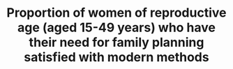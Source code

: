 ---
actual_indicator_available: Percentage of current use of any method of contraception
  among US women aged 15-44
actual_indicator_available_description: Percent of all US women aged 15-44 years using
  any method of contraception in the month of interview in the National Survey of
  Family Growth
comments_and_limitations: Estimates can only be made periodically.  Estimates shown
  represent the midpoint of the time period of the survey used to produce the data.  Between
  2000 and 2006, the NSFG was only administered once, in 2002.  Since 2006, the survey
  has been administered continuously, but data are produced in 2-year cycles6.  Between
  2006 and 2015, two 4-year estimates are provided representing the midpoint of each
  4-year data release (2008 and 2013).
data_non_statistical: false
date_metadata_updated: October 2017
date_of_national_source_publication: December 2015
goal_meta_link: http://unstats.un.org/sdgs/files/metadata-compilation/Metadata-Goal-3.pdf
goal_meta_link_page: 19
graph: bar
graph_status_notes: Graphed
graph_title: Percentage of US women ages 15-44 currently using any method of contraception
graph_type: line
graph_type_description: Bar graph
has_metadata: true
indicator: 3.7.1
indicator_definition: 'From WHO: Percentage of women of reproductive age (15-49 years)
  who are sexually active and who have their need for family planning satisfied with
  modern methods.From Population Division/DESA, United Nations: Percentage of women
  of reproductive age (15-49 years) who have their need for family planning satisfied
  with modern methods.From UNFPA:  The contraceptive prevalence rate is the percentage
  of women of reproductive age who are currently using, or whose sexual partner is
  currently using, at least one contraceptive method, regardless of the method used.
  Concepts Women of reproductive age include all women of reproductive age (15-49)
  who are married or in consensual union. Contraceptive methods include modern and
  traditional methods. Modern methods of contraception include female and male sterilization,
  oral hormonal pills, intra-uterine devices (IUD), male condoms, injectables, implants
  (including Norplant), vaginal barrier methods, female condoms, and emergency contraception.
  Traditional methods of contraception include the rhythm method (periodic abstinence),
  withdrawal, lactational amenorrhea method (LAM) and folk methods.'
indicator_name: Proportion of women of reproductive age (aged 15-49 years) who have
  their need for family planning satisfied with modern methods
indicator_variable: percent_contraceptionuse
layout: indicator
method_of_computation: 'Number of women with family planning demand who use modern
  methods / Total number of women in need of family planning Method of measurement
  Household surveys include a series of questions to measure modern contraceptive
  prevalence rate and demand for family planning.Total demand for family planning
  is defined as the sum of the number of women of reproductive age (15''49 years)
  who are married or in a union and who are currently using, or whose sexual partner
  is currently using, at least one contraceptive method, and the unmet need for family
  planning. Unmet need for family planning is the proportion of women of reproductive
  age (15''49 years) either married or in a consensual union, who are fecund and sexually
  active but who are not using any method of contraception (modern or traditional),
  and report not wanting any more children or wanting to delay the birth of their
  next child for at least two years. Included are: (i) all pregnant women (married
  or in a consensual union) whose pregnancies were unwanted or mistimed at the time
  of conception; (ii) all postpartum amenorrhoeic women (married or in consensual
  union) who are not using family planning and whose last birth was unwanted or mistimed;
  (iii) all fecund women (married or in consensual union) who are neither pregnant
  nor postpartum amenorrhoeic, and who either do not want any more children (want
  to limit family size), or who wish to postpone the birth of a child for at least
  two years or do not know when or if they want another child (want to space births),
  but are not using any contraceptive method.From Population Division/DESA, United
  Nations: The numerator is the percentage of women of reproductive age (15-49 years
  old) who are currently using, or whose sexual partner is currently using, at least
  one modern contraceptive method. The denominator is the total demand for family
  planning (the sum of contraceptive prevalence (any method) and the unmet need for
  family planning. Metadata on the definition, method of computation and other information
  for each component'' contraceptive prevalence and unmet need for family planning''are
  included in the MDG database as each was an indicator (5.3 and 5.6) used for global
  monitoring of MDG target 5.B. Achieve, by 2015, universal access to reproductive
  health. An important limitation, though, of the indicators used in MDG monitoring
  is that they were only with reference to women of reproductive age who are married
  or in a union. The indicators missed women who are not married but who are exposed
  to the risk of pregnancy. See http://unstats.un.org/unsd/mdg/Metadata.aspx The proposed
  indicator limits the numerator to women who are using a modern method of family
  planning. Women who are using a traditional method of contraception are not considered
  as having a met need for family planning. In contrast, the indicator ''Demand for
  family planning satisfied (met need for contraception)'' (regardless if the method
  used is modern or traditional).is a key indicator under the Every Woman, Every Child
  initiative and is described in detail in the handbook ''Monitoring maternal, newborn
  and child health: understanding key progress indicators'' available here from WHO
  (2011): http://www.who.int/entity/healthmetrics/news/monitoring_maternal_newborn_child_health.pdf.From
  UNFPA:  ( Women using a contraceptive method / Women of reproductive age ) X 100'
periodicity: Every four years starting in 2006
permalink: /3-7-1/
published: true
rationale_interpretation: "From Population Division/DESA, United Nations: \nWhile\
  \ it is difficult to define an ideal level of contraceptive prevalence, since it\
  \ is dependent, in part, on women's and men fertility preferences, the proportion\
  \ of demand for family planning satisfied can be interpreted as the degree to which\
  \ total demand for contraception has been met with an ideal (if improbable) target\
  \ of 100 per cent demand met. \n\"The proportion of demand for family planning satisfied\
  \ (met need for contraception) indicator enables assessment of family planning programmes\
  \ and progress in providing contraceptive services to women who wish to avoid getting\
  \ pregnant. Access to family planning provides women and their partners opportunities\
  \ to make decisions about family size and timing of pregnancies. This contributes\
  \ to maternal and child health by preventing unintended pregnancies and pregnancies\
  \ that are too closely spaced, which are at higher risk for poor obstetrical outcomes.\
  \ Unmet need for family planning shows the gap between women's reproductive intentions\
  \ and their access to or use of contraceptives. The CPR provides an estimate of\
  \ contraceptive use in a population. Both the unmet need for family planning and\
  \ CPR indicators are used for tracking progress towards the MDG 5 target 5B of achieving\
  \ universal access to reproductive health.\" (WHO, 2011)\n\nFrom UNFPA: \n The contraceptive\
  \ prevalence rate, which serves as a proxy measure of access to reproductive health\
  \ services, is useful for tracking progress towards the target of achieving universal\
  \ access to reproductive health, especially when the indicator is considered in\
  \ conjunction with information about women's knowledge of family planning or accessibility,\
  \ and the quality of family planning services. Information on contraceptive prevalence\
  \ complements the indicator of unmet need for family planning. The sum of contraceptive\
  \ prevalence and unmet need determines the total demand for contraception. Unlike\
  \ the unmet need indicator, contraceptive prevalence does not take into account\
  \ whether women or couples do or do not desire additional children. This makes the\
  \ indicator more difficult to interpret than unmet need because contraceptive prevalence\
  \ rates vary across societies with vastly different preferred family sizes. For\
  \ the same reason, it is difficult to specify the desired target for contraceptive\
  \ prevalence rates."
reporting_status: complete
sdg_goal: 3
source_agency_staff_email: ambranum@cdc.gov
source_agency_staff_name: National Survey of Family Growth, Reproductive Statistics
  Branch, Division of Vital Statistics, National Center for Health Statistics
source_agency_survey_dataset: National Center for Health Statistics/National Survey
  of Family Growth
source_notes: null
source_title: null
source_url: http://www.cdc.gov/nchs/nsfg/nsfg_2011_2013_puf.htm
target: By 2030, ensure universal access to sexual and reproductive health-care services,
  including for family planning, information and education, and the integration of
  reproductive health into national strategies and programmes.
target_id: '3.7'
time_period: 2002-2015
title: Proportion of women of reproductive age (aged 15-49 years) who have their need
  for family planning satisfied with modern methods
un_custodial_agency: 'DESA Population Division (Partnering Agencies: UNFPA, WHO)'
un_designated_tier: '1'
us_method_of_computation: Measures the contraceptive method used (if any) in the month
  of the interview (not at a specific act of sexual intercourse) among female participants
  aged 15-44 in the National Survey of Family Growth. The recode variable used to
  identify any contraception use was CONSTAT1.  Nationally representative estimates
  are produced using sample survey weights.
variable_description: null
variable_notes: null
---